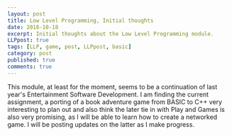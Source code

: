 ```yaml
---
layout: post
title: Low Level Programming, Initial thoughts
date: 2018-10-18
excerpt: Initial thoughts about the Low Level Programming module.
LLPpost: true
tags: [LLP, game, post, LLPpost, basic]
category: post
published: true
comments: true
---
```

This module, at least for the moment, seems to be a continuation of last year's Entertainment Software Development. I am finding the current assignment, a porting of a book adventure game from BASIC to C++ very interesting to plan out and also think the later tie in with Play and Games is also very promising, as I will be able to learn how to create a networked game. I will be posting updates on the latter as I make progress.